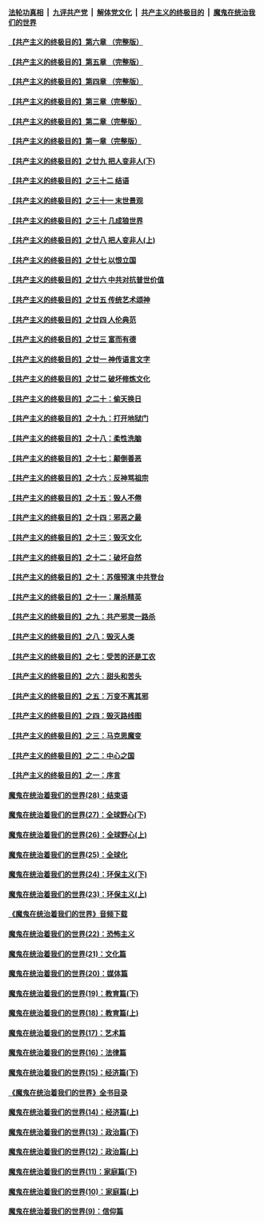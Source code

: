 ####  [法轮功真相](../../../../basic/blob/master/README.md?t=06150731) &nbsp;|&nbsp; [九评共产党](../../../../9ping.md/blob/master/README.md?t=06150731) &nbsp;|&nbsp; [解体党文化](../../../../jtdwh.md/blob/master/README.md?t=06150731)  &nbsp;|&nbsp; [共产主义的终极目的](../../../../gczydzjmd.md/blob/master/README.md?t=06150731) &nbsp;|&nbsp; [魔鬼在统治我们的世界](../../../../mgztzwmdsj.md/blob/master/README.md?t=06150731) 

#### [【共产主义的终极目的】第六章 （完整版）](../pages/nsc422/n11428913.md?t=06150731) 

#### [【共产主义的终极目的】第五章 （完整版）](../pages/nsc422/n11428912.md?t=06150731) 

#### [【共产主义的终极目的】第四章 （完整版）](../pages/nsc422/n11428907.md?t=06150731) 

#### [【共产主义的终极目的】第三章（完整版）](../pages/nsc422/n11428848.md?t=06150731) 

#### [【共产主义的终极目的】第二章（完整版）](../pages/nsc422/n11428831.md?t=06150731) 

#### [【共产主义的终极目的】第一章（完整版）](../pages/nsc422/n11417651.md?t=06150731) 

#### [【共产主义的终极目的】之廿九 把人变非人(下)](../pages/nsc422/n11344140.md?t=06150731) 

#### [【共产主义的终极目的】之三十二 结语](../pages/nsc422/n11360535.md?t=06150731) 

#### [【共产主义的终极目的】之三十一 末世景观](../pages/nsc422/n11351129.md?t=06150731) 

#### [【共产主义的终极目的】之三十 几成狼世界](../pages/nsc422/n11348280.md?t=06150731) 

#### [【共产主义的终极目的】之廿八 把人变非人(上)](../pages/nsc422/n11340492.md?t=06150731) 

#### [【共产主义的终极目的】之廿七 以恨立国](../pages/nsc422/n11336944.md?t=06150731) 

#### [【共产主义的终极目的】之廿六 中共对抗普世价值](../pages/nsc422/n11324785.md?t=06150731) 

#### [【共产主义的终极目的】之廿五 传统艺术颂神](../pages/nsc422/n11296396.md?t=06150731) 

#### [【共产主义的终极目的】之廿四 人伦典范](../pages/nsc422/n11296397.md?t=06150731) 

#### [【共产主义的终极目的】之廿三 富而有德](../pages/nsc422/n11283598.md?t=06150731) 

#### [【共产主义的终极目的】之廿一 神传语言文字](../pages/nsc422/n11263265.md?t=06150731) 

#### [【共产主义的终极目的】之廿二 破坏修炼文化](../pages/nsc422/n11245728.md?t=06150731) 

#### [【共产主义的终极目的】之二十：偷天换日](../pages/nsc422/n11238846.md?t=06150731) 

#### [【共产主义的终极目的】之十九：打开地狱门](../pages/nsc422/n11206376.md?t=06150731) 

#### [【共产主义的终极目的】之十八：柔性洗脑](../pages/nsc422/n11199994.md?t=06150731) 

#### [【共产主义的终极目的】之十七：颠倒善恶](../pages/nsc422/n11179782.md?t=06150731) 

#### [【共产主义的终极目的】之十六：反神骂祖宗](../pages/nsc422/n11166798.md?t=06150731) 

#### [【共产主义的终极目的】之十五：毁人不倦](../pages/nsc422/n11166792.md?t=06150731) 

#### [【共产主义的终极目的】之十四：邪恶之最](../pages/nsc422/n11150249.md?t=06150731) 

#### [【共产主义的终极目的】之十三：毁灭文化](../pages/nsc422/n11135227.md?t=06150731) 

#### [【共产主义的终极目的】之十二：破坏自然](../pages/nsc422/n11135214.md?t=06150731) 

#### [【共产主义的终极目的】之十：苏俄预演 中共登台](../pages/nsc422/n11118424.md?t=06150731) 

#### [【共产主义的终极目的】之十一：屠杀精英](../pages/nsc422/n11118442.md?t=06150731) 

#### [【共产主义的终极目的】之九：共产邪灵一路杀](../pages/nsc422/n11114139.md?t=06150731) 

#### [【共产主义的终极目的】之八：毁灭人类](../pages/nsc422/n11108503.md?t=06150731) 

#### [【共产主义的终极目的】之七：受苦的还是工农](../pages/nsc422/n11101809.md?t=06150731) 

#### [【共产主义的终极目的】之六：甜头和苦头](../pages/nsc422/n11096971.md?t=06150731) 

#### [【共产主义的终极目的】之五：万变不离其邪](../pages/nsc422/n11091285.md?t=06150731) 

#### [【共产主义的终极目的】之四：毁灭路线图](../pages/nsc422/n11086284.md?t=06150731) 

#### [【共产主义的终极目的】之三：马克思魔变](../pages/nsc422/n11061941.md?t=06150731) 

#### [【共产主义的终极目的】之二：中心之国](../pages/nsc422/n11047728.md?t=06150731) 

#### [【共产主义的终极目的】之一：序言](../pages/nsc422/n11086077.md?t=06150731) 

#### [魔鬼在统治着我们的世界(28)：结束语](../pages/nsc422/n10936246.md?t=06150731) 

#### [魔鬼在统治着我们的世界(27)：全球野心(下)](../pages/nsc422/n10928319.md?t=06150731) 

#### [魔鬼在统治着我们的世界(26)：全球野心(上)](../pages/nsc422/n10900318.md?t=06150731) 

#### [魔鬼在统治着我们的世界(25)：全球化](../pages/nsc422/n10788205.md?t=06150731) 

#### [魔鬼在统治着我们的世界(24)：环保主义(下)](../pages/nsc422/n10695307.md?t=06150731) 

#### [魔鬼在统治着我们的世界(23)：环保主义(上)](../pages/nsc422/n10688613.md?t=06150731) 

#### [《魔鬼在统治着我们的世界》音频下载](../pages/nsc422/n10635553.md?t=06150731) 

#### [魔鬼在统治着我们的世界(22)：恐怖主义](../pages/nsc422/n10614727.md?t=06150731) 

#### [魔鬼在统治着我们的世界(21)：文化篇](../pages/nsc422/n10597706.md?t=06150731) 

#### [魔鬼在统治着我们的世界(20)：媒体篇](../pages/nsc422/n10586579.md?t=06150731) 

#### [魔鬼在统治着我们的世界(19)：教育篇(下)](../pages/nsc422/n10564808.md?t=06150731) 

#### [魔鬼在统治着我们的世界(18)：教育篇(上)](../pages/nsc422/n10526970.md?t=06150731) 

#### [魔鬼在统治着我们的世界(17)：艺术篇](../pages/nsc422/n10499093.md?t=06150731) 

#### [魔鬼在统治着我们的世界(16)：法律篇](../pages/nsc422/n10485969.md?t=06150731) 

#### [魔鬼在统治着我们的世界(15)：经济篇(下)](../pages/nsc422/n10469975.md?t=06150731) 

#### [《魔鬼在统治着我们的世界》全书目录](../pages/nsc422/n10464261.md?t=06150731) 

#### [魔鬼在统治着我们的世界(14)：经济篇(上)](../pages/nsc422/n10457370.md?t=06150731) 

#### [魔鬼在统治着我们的世界(13)：政治篇(下)](../pages/nsc422/n10448270.md?t=06150731) 

#### [魔鬼在统治着我们的世界(12)：政治篇(上)](../pages/nsc422/n10444576.md?t=06150731) 

#### [魔鬼在统治着我们的世界(11)：家庭篇(下)](../pages/nsc422/n10440961.md?t=06150731) 

#### [魔鬼在统治着我们的世界(10)：家庭篇(上)](../pages/nsc422/n10435448.md?t=06150731) 

#### [魔鬼在统治着我们的世界(9)：信仰篇](../pages/nsc422/n10432159.md?t=06150731) 

